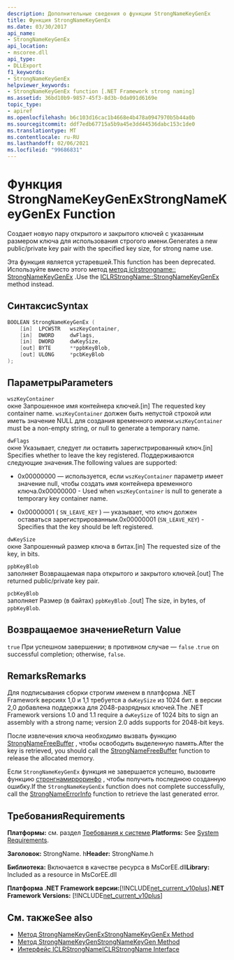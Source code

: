 ```yaml
---
description: Дополнительные сведения о функции StrongNameKeyGenEx
title: Функция StrongNameKeyGenEx
ms.date: 03/30/2017
api_name:
- StrongNameKeyGenEx
api_location:
- mscoree.dll
api_type:
- DLLExport
f1_keywords:
- StrongNameKeyGenEx
helpviewer_keywords:
- StrongNameKeyGenEx function [.NET Framework strong naming]
ms.assetid: 36bd10b9-9857-45f3-8d3b-0da091d6169e
topic_type:
- apiref
ms.openlocfilehash: b6c103d16cac1b4668e4b478a0947970b5b44a0b
ms.sourcegitcommit: ddf7edb67715a5b9a45e3dd44536dabc153c1de0
ms.translationtype: MT
ms.contentlocale: ru-RU
ms.lasthandoff: 02/06/2021
ms.locfileid: "99686831"
---
```

# <a name="strongnamekeygenex-function"></a><span data-ttu-id="7ce71-103">Функция StrongNameKeyGenEx</span><span class="sxs-lookup"><span data-stu-id="7ce71-103">StrongNameKeyGenEx Function</span></span>

<span data-ttu-id="7ce71-104">Создает новую пару открытого и закрытого ключей с указанным размером ключа для использования строгого имени.</span><span class="sxs-lookup"><span data-stu-id="7ce71-104">Generates a new public/private key pair with the specified key size, for strong name use.</span></span>  
  
 <span data-ttu-id="7ce71-105">Эта функция является устаревшей.</span><span class="sxs-lookup"><span data-stu-id="7ce71-105">This function has been deprecated.</span></span> <span data-ttu-id="7ce71-106">Используйте вместо этого метод [метод iclrstrongname:: StrongNameKeyGenEx](../hosting/iclrstrongname-strongnamekeygenex-method.md) .</span><span class="sxs-lookup"><span data-stu-id="7ce71-106">Use the [ICLRStrongName::StrongNameKeyGenEx](../hosting/iclrstrongname-strongnamekeygenex-method.md) method instead.</span></span>  
  
## <a name="syntax"></a><span data-ttu-id="7ce71-107">Синтаксис</span><span class="sxs-lookup"><span data-stu-id="7ce71-107">Syntax</span></span>  
  
```cpp  
BOOLEAN StrongNameKeyGenEx (  
    [in]  LPCWSTR   wszKeyContainer,  
    [in]  DWORD     dwFlags,  
    [in]  DWORD     dwKeySize,  
    [out] BYTE      **ppbKeyBlob,  
    [out] ULONG     *pcbKeyBlob  
);  
```  
  
## <a name="parameters"></a><span data-ttu-id="7ce71-108">Параметры</span><span class="sxs-lookup"><span data-stu-id="7ce71-108">Parameters</span></span>  

 `wszKeyContainer`  
 <span data-ttu-id="7ce71-109">окне Запрошенное имя контейнера ключей.</span><span class="sxs-lookup"><span data-stu-id="7ce71-109">[in] The requested key container name.</span></span> <span data-ttu-id="7ce71-110">`wszKeyContainer` должен быть непустой строкой или иметь значение NULL для создания временного имени.</span><span class="sxs-lookup"><span data-stu-id="7ce71-110">`wszKeyContainer` must be a non-empty string, or null to generate a temporary name.</span></span>  
  
 `dwFlags`  
 <span data-ttu-id="7ce71-111">окне Указывает, следует ли оставить зарегистрированный ключ.</span><span class="sxs-lookup"><span data-stu-id="7ce71-111">[in] Specifies whether to leave the key registered.</span></span> <span data-ttu-id="7ce71-112">Поддерживаются следующие значения.</span><span class="sxs-lookup"><span data-stu-id="7ce71-112">The following values are supported:</span></span>  
  
- <span data-ttu-id="7ce71-113">0x00000000 — используется, если `wszKeyContainer` параметр имеет значение null, чтобы создать имя контейнера временного ключа.</span><span class="sxs-lookup"><span data-stu-id="7ce71-113">0x00000000 - Used when `wszKeyContainer` is null to generate a temporary key container name.</span></span>  
  
- <span data-ttu-id="7ce71-114">0x00000001 ( `SN_LEAVE_KEY` ) — указывает, что ключ должен оставаться зарегистрированным.</span><span class="sxs-lookup"><span data-stu-id="7ce71-114">0x00000001 (`SN_LEAVE_KEY`) - Specifies that the key should be left registered.</span></span>  
  
 `dwKeySize`  
 <span data-ttu-id="7ce71-115">окне Запрошенный размер ключа в битах.</span><span class="sxs-lookup"><span data-stu-id="7ce71-115">[in] The requested size of the key, in bits.</span></span>  
  
 `ppbKeyBlob`  
 <span data-ttu-id="7ce71-116">заполняет Возвращаемая пара открытого и закрытого ключей.</span><span class="sxs-lookup"><span data-stu-id="7ce71-116">[out] The returned public/private key pair.</span></span>  
  
 `pcbKeyBlob`  
 <span data-ttu-id="7ce71-117">заполняет Размер (в байтах) `ppbKeyBlob` .</span><span class="sxs-lookup"><span data-stu-id="7ce71-117">[out] The size, in bytes, of `ppbKeyBlob`.</span></span>  
  
## <a name="return-value"></a><span data-ttu-id="7ce71-118">Возвращаемое значение</span><span class="sxs-lookup"><span data-stu-id="7ce71-118">Return Value</span></span>  

 <span data-ttu-id="7ce71-119">`true` При успешном завершении; в противном случае — `false` .</span><span class="sxs-lookup"><span data-stu-id="7ce71-119">`true` on successful completion; otherwise, `false`.</span></span>  
  
## <a name="remarks"></a><span data-ttu-id="7ce71-120">Remarks</span><span class="sxs-lookup"><span data-stu-id="7ce71-120">Remarks</span></span>  

 <span data-ttu-id="7ce71-121">Для подписывания сборки строгим именем в платформа .NET Framework версиях 1,0 и 1,1 требуется a `dwKeySize` из 1024 бит. в версии 2,0 добавлена поддержка для 2048-разрядных ключей.</span><span class="sxs-lookup"><span data-stu-id="7ce71-121">The .NET Framework versions 1.0 and 1.1 require a `dwKeySize` of 1024 bits to sign an assembly with a strong name; version 2.0 adds supports for 2048-bit keys.</span></span>  
  
 <span data-ttu-id="7ce71-122">После извлечения ключа необходимо вызвать функцию [StrongNameFreeBuffer](strongnamefreebuffer-function.md) , чтобы освободить выделенную память.</span><span class="sxs-lookup"><span data-stu-id="7ce71-122">After the key is retrieved, you should call the [StrongNameFreeBuffer](strongnamefreebuffer-function.md) function to release the allocated memory.</span></span>  
  
 <span data-ttu-id="7ce71-123">Если `StrongNameKeyGenEx` функция не завершается успешно, вызовите функцию [стронгнамирроринфо](strongnameerrorinfo-function.md) , чтобы получить последнюю созданную ошибку.</span><span class="sxs-lookup"><span data-stu-id="7ce71-123">If the `StrongNameKeyGenEx` function does not complete successfully, call the [StrongNameErrorInfo](strongnameerrorinfo-function.md) function to retrieve the last generated error.</span></span>  
  
## <a name="requirements"></a><span data-ttu-id="7ce71-124">Требования</span><span class="sxs-lookup"><span data-stu-id="7ce71-124">Requirements</span></span>  

 <span data-ttu-id="7ce71-125">**Платформы:** см. раздел [Требования к системе](../../get-started/system-requirements.md).</span><span class="sxs-lookup"><span data-stu-id="7ce71-125">**Platforms:** See [System Requirements](../../get-started/system-requirements.md).</span></span>  
  
 <span data-ttu-id="7ce71-126">**Заголовок:** StrongName. h</span><span class="sxs-lookup"><span data-stu-id="7ce71-126">**Header:** StrongName.h</span></span>  
  
 <span data-ttu-id="7ce71-127">**Библиотека:** Включается в качестве ресурса в MsCorEE.dll</span><span class="sxs-lookup"><span data-stu-id="7ce71-127">**Library:** Included as a resource in MsCorEE.dll</span></span>  
  
 <span data-ttu-id="7ce71-128">**Платформа .NET Framework версии:**[!INCLUDE[net_current_v10plus](../../../../includes/net-current-v10plus-md.md)]</span><span class="sxs-lookup"><span data-stu-id="7ce71-128">**.NET Framework Versions:** [!INCLUDE[net_current_v10plus](../../../../includes/net-current-v10plus-md.md)]</span></span>  
  
## <a name="see-also"></a><span data-ttu-id="7ce71-129">См. также</span><span class="sxs-lookup"><span data-stu-id="7ce71-129">See also</span></span>

- [<span data-ttu-id="7ce71-130">Метод StrongNameKeyGenEx</span><span class="sxs-lookup"><span data-stu-id="7ce71-130">StrongNameKeyGenEx Method</span></span>](../hosting/iclrstrongname-strongnamekeygenex-method.md)
- [<span data-ttu-id="7ce71-131">Метод StrongNameKeyGen</span><span class="sxs-lookup"><span data-stu-id="7ce71-131">StrongNameKeyGen Method</span></span>](../hosting/iclrstrongname-strongnamekeygen-method.md)
- [<span data-ttu-id="7ce71-132">Интерфейс ICLRStrongName</span><span class="sxs-lookup"><span data-stu-id="7ce71-132">ICLRStrongName Interface</span></span>](../hosting/iclrstrongname-interface.md)
